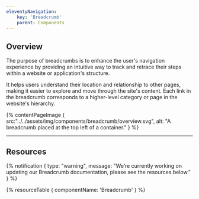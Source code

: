 ```yaml
---
eleventyNavigation:
    key: 'Breadcrumb'
    parent: Components
---
```


## Overview

The purpose of breadcrumbs is to enhance the user's navigation experience by providing an intuitive way to track and retrace their steps within a website or application's structure. 

It helps users understand their location and relationship to other pages, making it easier to explore and move through the site's content. Each link in the breadcrumb corresponds to a higher-level category or page in the website's hierarchy.


{% contentPageImage {
    src:"../../assets/img/components/breadcrumb/overview.svg",
    alt: "A breadcrumb placed at the top left of a container."
} %}

---

## Resources

{% notification {
  type: "warning",
  message: "We’re currently working on updating our Breadcrumb documentation, please see the resources below."
} %}

{% resourceTable {
    componentName: 'Breadcrumb'
} %}

